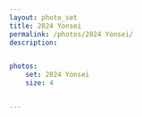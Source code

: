 ```yaml
---
layout: photo_set
title: 2024 Yonsei
permalink: /photos/2024 Yonsei/
description: 


photos:
    set: 2024 Yonsei
    size: 4


---
```


